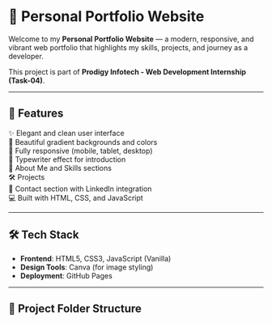 # 💼 Personal Portfolio Website

Welcome to my **Personal Portfolio Website** — a modern, responsive, and vibrant web portfolio that highlights my skills, projects, and journey as a developer.

This project is part of **Prodigy Infotech - Web Development Internship (Task-04)**.

---

## 🌟 Features

✨ Elegant and clean user interface  
🎨 Beautiful gradient backgrounds and colors  
📱 Fully responsive (mobile, tablet, desktop)  
💬 Typewriter effect for introduction  
🧠 About Me and Skills sections  
🛠️ Projects  
🔗 Contact section with LinkedIn integration  
💻 Built with HTML, CSS, and JavaScript  

---

## 🛠️ Tech Stack

- **Frontend**: HTML5, CSS3, JavaScript (Vanilla)
- **Design Tools**: Canva (for image styling)
- **Deployment**: GitHub Pages

---

## 📁 Project Folder Structure
